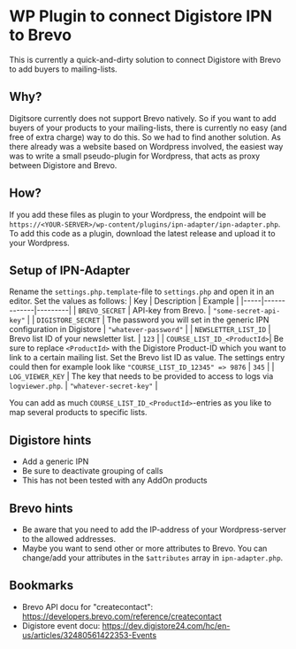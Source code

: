 # WP Plugin to connect Digistore IPN to Brevo
This is currently a quick-and-dirty solution to connect Digistore with Brevo to add buyers to mailing-lists.

## Why?
Digitsore currently does not support Brevo natively. So if you want to add buyers of your products to your mailing-lists, there is currently no easy (and free of extra charge) way to do this. So we had to find another solution. As there already was a website based on Wordpress involved, the easiest way was to write a small pseudo-plugin for Wordpress, that acts as proxy between Digistore and Brevo.

## How?
If you add these files as plugin to your Wordpress, the endpoint will be `https://<YOUR-SERVER>/wp-content/plugins/ipn-adapter/ipn-adapter.php`.
To add this code as a plugin, download the latest release and upload it to your Wordpress.

## Setup of IPN-Adapter
Rename the `settings.php.template`-file to `settings.php` and open it in an editor. Set the values as follows:
| Key | Description | Example |
|-----|-------------|---------|
| `BREVO_SECRET` | API-key from Brevo. | `"some-secret-api-key"` |
| `DIGISTORE_SECRET` | The password you will set in the generic IPN configuration in Digistore | `"whatever-password"` |
| `NEWSLETTER_LIST_ID` | Brevo list ID of your newsletter list. | `123` |
| `COURSE_LIST_ID_<ProductId>`| Be sure to replace `<ProductId>` with the Digistore Product-ID which you want to link to a certain mailing list. Set the Brevo list ID as value. The settings entry could then for example look like `"COURSE_LIST_ID_12345" => 9876` | `345` |
| `LOG_VIEWER_KEY` | The key that needs to be provided to access to logs via `logviewer.php`. | `"whatever-secret-key"` | 

You can add as much `COURSE_LIST_ID_<ProductId>`-entries as you like to map several products to specific lists.

## Digistore hints
- Add a generic IPN 
- Be sure to deactivate grouping of calls
- This has not been tested with any AddOn products

## Brevo hints
- Be aware that you need to add the IP-address of your Wordpress-server to the allowed addresses.
- Maybe you want to send other or more attributes to Brevo. You can change/add your attributes in the `$attributes` array in `ipn-adapter.php`.

## Bookmarks
- Brevo API docu for "createcontact": https://developers.brevo.com/reference/createcontact
- Digistore event docu: https://dev.digistore24.com/hc/en-us/articles/32480561422353-Events